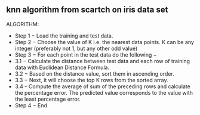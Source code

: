 ## knn algorithm from scartch on iris data set

ALGORITHM:
* Step 1 − Load the training and test data.
* Step 2 − Choose the value of K i.e. the nearest data points. K can be any integer (preferably not 1, but any other odd value)
* Step 3 − For each point in the test data do the following −
* 3.1 − Calculate the distance between test data and each row of training data with Euclidean Distance Formula. 
* 3.2 − Based on the distance value, sort them in ascending order.
* 3.3 − Next, it will choose the top K rows from the sorted array.
* 3.4 – Compute the average of sum of the preceding rows and calculate the percentage error. The predicted value corresponds to the value with the least percentage error.
* Step 4 − End
